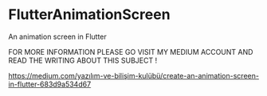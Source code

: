 # FlutterAnimationScreen
An animation screen in Flutter

FOR MORE INFORMATION PLEASE GO VISIT MY MEDIUM ACCOUNT AND READ THE WRITING ABOUT THIS SUBJECT !

https://medium.com/yazılım-ve-bilişim-kulübü/create-an-animation-screen-in-flutter-683d9a534d67
